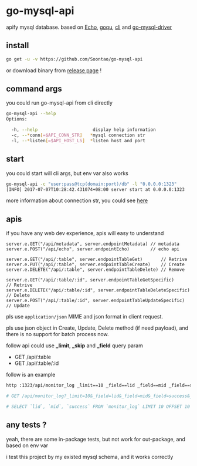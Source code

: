 # go-mysql-api

apify mysql database. based on [Echo](https://github.com/labstack/echo), [goqu](https://github.com/doug-martin/goqu), [cli](https://github.com/mkideal/cli) and [go-mysql-driver](https://github.com/go-sql-driver/mysql)

## install

```bash
go get -u -v https://github.com/Soontao/go-mysql-api
```

or download binary from [release page](https://github.com/Soontao/go-mysql-api/releases/tag/v1.0.0) !

## command args

you could run go-mysql-api from cli directly

```bash
go-mysql-api --help
Options:

  -h, --help                     display help information
  -c, --*conn[=$API_CONN_STR]   *mysql connection str
  -l, --*listen[=$API_HOST_LS]  *listen host and port
```

## start

you could start will cli args, but env var also works

```bash
go-mysql-api -c "user:pass@tcp(domain:port)/db" -l "0.0.0.0:1323"
[INFO] 2017-07-07T10:28:42.431074+08:00 server start at 0.0.0.0:1323
```

more information about connection str, you could see [here](https://github.com/go-sql-driver/mysql#examples)

## apis

if you have any web dev experience, apis will easy to understand

```golang
server.e.GET("/api/metadata", server.endpointMetadata) // metadata
server.e.POST("/api/echo", server.endpointEcho)        // echo api

server.e.GET("/api/:table", server.endpointTableGet)       // Retrive
server.e.PUT("/api/:table", server.endpointTableCreate)    // Create
server.e.DELETE("/api/:table", server.endpointTableDelete) // Remove

server.e.GET("/api/:table/:id", server.endpointTableGetSpecific)       // Retrive
server.e.DELETE("/api/:table/:id", server.endpointTableDeleteSpecific) // Delete
server.e.POST("/api/:table/:id", server.endpointTableUpdateSpecific)   // Update
```

pls use `application/json` MIME and json format in client request.

pls use json object in Create, Update, Delete method (if need payload), and there is no support for batch process now.

follow api could use **_limit**, **_skip** and **_field** query param

* GET /api/:table
* GET /api/:table/:id

follow is an example

```bash
http :1323/api/monitor_log _limit==10 _field==lid _field==mid _field==success _skip==10 -v

# GET /api/monitor_log?_limit=10&_field=lid&_field=mid&_field=success&_skip=10 HTTP/1.1

# SELECT `lid`, `mid`, `success` FROM `monitor_log` LIMIT 10 OFFSET 10
```

## any tests ?

yeah, there are some in-package tests, but not work for out-package, and based on env var

i test this project by my existed mysql schema, and it works correctly
